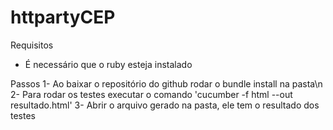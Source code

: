 # httpartyCEP

Requisitos
- É necessário que o ruby esteja instalado

Passos
1- Ao baixar o repositório do github rodar o bundle install na pasta\n
2- Para rodar os testes executar o comando 'cucumber -f html --out resultado.html'
3- Abrir o arquivo gerado na pasta, ele tem o resultado dos testes
